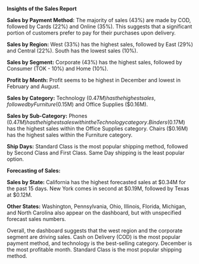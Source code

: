 **Insights of the Sales Report**

**Sales by Payment Method:** The majority of sales (43%) are made by COD, followed by Cards (22%) and Online (35%). This suggests that a significant portion of customers prefer to pay for their purchases upon delivery.

**Sales by Region:** West (33%) has the highest sales, followed by East (29%) and Central (22%). South has the lowest sales (10%).

**Sales by Segment:** Corporate (43%) has the highest sales, followed by Consumer (TOK - 10%) and Home (10%).

**Profit by Month:** Profit seems to be highest in December and lowest in February and August.

**Sales by Category:** Technology ($0.47M) has the highest sales, followed by Furniture ($0.15M) and Office Supplies ($0.16M).

**Sales by Sub-Category:** Phones ($0.47M) has the highest sales within the Technology category. Binders ($0.17M) has the highest sales within the Office Supplies category. Chairs ($0.16M) has the highest sales within the Furniture category.

**Ship Days:** Standard Class is the most popular shipping method, followed by Second Class and First Class. Same Day shipping is the least popular option.

**Forecasting of Sales:**

**Sales by State:** California has the highest forecasted sales at $0.34M for the past 15 days. New York comes in second at $0.19M, followed by Texas at $0.12M.

**Other States:** Washington, Pennsylvania, Ohio, Illinois, Florida, Michigan, and North Carolina also appear on the dashboard, but with unspecified forecast sales numbers.

Overall, the dashboard suggests that the west region and the corporate segment are driving sales. Cash on Delivery (COD) is the most popular payment method, and technology is the best-selling category. December is the most profitable month. Standard Class is the most popular shipping method.
